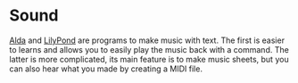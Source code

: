 # Sound

[Alda](https://alda.io/) and [LilyPond](http://lilypond.org/) are programs to make music with text. The first is easier to learns and allows you to easily play the music back with a command. The latter is more complicated, its main feature is to make music sheets, but you can also hear what you made by creating a MIDI file.